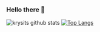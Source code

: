 ### Hello there 👋

<!--
**semazurek/semazurek** is a ✨ _special_ ✨ repository because its `README.md` (this file) appears on your GitHub profile.

Here are some ideas to get you started:

- 🔭 I’m currently working on ...
- 🌱 I’m currently learning ...
- 👯 I’m looking to collaborate on ...
- 🤔 I’m looking for help with ...
- 💬 Ask me about ...
- 📫 How to reach me: ...
- 😄 Pronouns: ...
- ⚡ Fun fact: ...
-->
![krysits github stats](https://github-readme-stats.vercel.app/api?username=semazurek&count_private=true&show_icons=true&hide_border=true&theme=radical) 
[![Top Langs](https://github-readme-stats.vercel.app/api/top-langs/?username=semazurek&hide_border=true&theme=radical&layout=compact)](https://github.com/semazurek)
